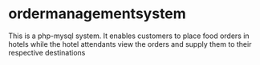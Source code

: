 # ordermanagementsystem
This is a php-mysql system. It enables customers to place food orders in hotels while the hotel attendants view the orders and supply them to their respective destinations 
